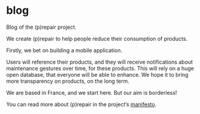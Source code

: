 # blog
Blog of the (p)repair project.

We create (p)repair to help people reduce their consumption of products.

Firstly, we bet on building a mobile application.

Users will reference their products, and they will receive notifications about maintenance gestures over time, for these products. This will rely on a huge open database, that everyone will be able to enhance. We hope it to bring more transparency on products, on the long term.

We are based in France, and we start here. But our aim is borderless!

You can read more about (p)repair in the project’s [manifesto](https://blog.p-repair.org/en/manifesto/).
